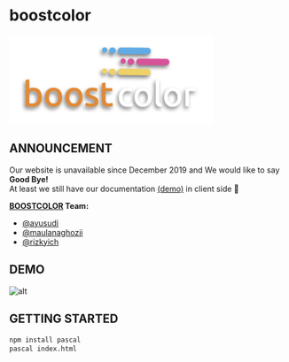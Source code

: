 # boostcolor

![alt](./src/assets/logoForMD.png)

## ANNOUNCEMENT
Our website is unavailable since December 2019 and We would like to say **Good Bye!** <br>
At least we still have our documentation [(demo)](https://github.com/boost-color/client#DEMO) in client side :love_letter:
<br>

**[BOOSTCOLOR](https://github.com/boost-color) Team:** 
- [@ayusudi](https://github.com/ayusudi)
- [@maulanaghozii](https://github.com/maulanaghozii)
- [@rizkyich](https://github.com/rizkyich)

## DEMO
![alt](./src/assets/demo.gif)

## GETTING STARTED
```
npm install pascal
pascal index.html
```
